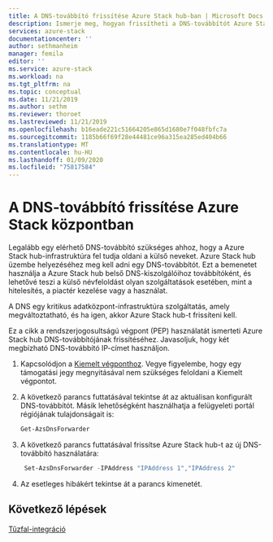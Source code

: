 ```yaml
---
title: A DNS-továbbító frissítése Azure Stack hub-ban | Microsoft Docs
description: Ismerje meg, hogyan frissítheti a DNS-továbbítót Azure Stack hub-ban.
services: azure-stack
documentationcenter: ''
author: sethmanheim
manager: femila
editor: ''
ms.service: azure-stack
ms.workload: na
ms.tgt_pltfrm: na
ms.topic: conceptual
ms.date: 11/21/2019
ms.author: sethm
ms.reviewer: thoroet
ms.lastreviewed: 11/21/2019
ms.openlocfilehash: b16eade221c51664205e865d1680e7f048fbfc7a
ms.sourcegitcommit: 1185b66f69f28e44481ce96a315ea285ed404b66
ms.translationtype: MT
ms.contentlocale: hu-HU
ms.lasthandoff: 01/09/2020
ms.locfileid: "75817584"
---
```

# <a name="update-the-dns-forwarder-in-azure-stack-hub"></a>A DNS-továbbító frissítése Azure Stack központban

Legalább egy elérhető DNS-továbbító szükséges ahhoz, hogy a Azure Stack hub-infrastruktúra fel tudja oldani a külső neveket. Azure Stack hub üzembe helyezéséhez meg kell adni egy DNS-továbbítót. Ezt a bemenetet használja a Azure Stack hub belső DNS-kiszolgálóihoz továbbítóként, és lehetővé teszi a külső névfeloldást olyan szolgáltatások esetében, mint a hitelesítés, a piactér kezelése vagy a használat.

A DNS egy kritikus adatközpont-infrastruktúra szolgáltatás, amely megváltoztatható, és ha igen, akkor Azure Stack hub-t frissíteni kell.

Ez a cikk a rendszerjogosultságú végpont (PEP) használatát ismerteti Azure Stack hub DNS-továbbítójának frissítéséhez. Javasoljuk, hogy két megbízható DNS-továbbító IP-címet használjon.

1. Kapcsolódjon a [Kiemelt végponthoz](azure-stack-privileged-endpoint.md). Vegye figyelembe, hogy egy támogatási jegy megnyitásával nem szükséges feloldani a Kiemelt végpontot.

2. A következő parancs futtatásával tekintse át az aktuálisan konfigurált DNS-továbbítót. Másik lehetőségként használhatja a felügyeleti portál régiójának tulajdonságait is:

   ```powershell
   Get-AzsDnsForwarder
   ```

3. A következő parancs futtatásával frissítse Azure Stack hub-t az új DNS-továbbító használatára:

   ```powershell
    Set-AzsDnsForwarder -IPAddress "IPAddress 1","IPAddress 2"
   ```

4. Az esetleges hibákért tekintse át a parancs kimenetét.

## <a name="next-steps"></a>Következő lépések

[Tűzfal-integráció](azure-stack-firewall.md)
